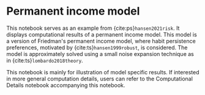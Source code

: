 # Permanent income model

This notebook serves as an example from {cite:ps}`hansen2021risk`. It displays computational results of a permanent income model. This model is a version of Friedman's permanent income model, where habit persistence preferences, motivated by {cite:ts}`hansen1999robust`, is considered. The model is approximately solved using a small noise expansion technique as in {cite:ts}`lombardo2018theory`.

This notebook is mainly for illustration of model specific results. If interested in more general computation details, users can refer to the Computational Details notebook accompanying this notebook.

